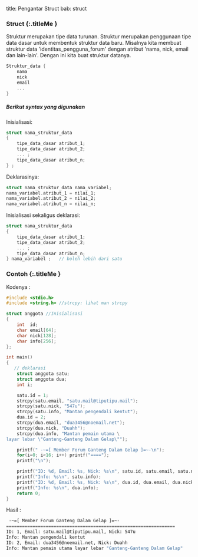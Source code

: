 title: Pengantar Struct
bab: struct


### <i class="fa fa-info-circle"></i> Struct {:.titleMe }

Struktur merupakan tipe data turunan. Struktur merupakan penggunaan tipe data dasar untuk membentuk struktur data baru. Misalnya kita membuat struktur data 'identitas_pengguna_forum' dengan atribut 'nama, nick, email dan lain-lain'. Dengan ini kita buat struktur datanya.

``` c
Struktur_data {
    nama
    nick
    email
    ...
}
```

##### Berikut syntax yang digunakan

Inisialisasi:
``` c
struct nama_struktur_data
{
    tipe_data_dasar atribut_1;
    tipe_data_dasar atribut_2;
    ... ;
    tipe_data_dasar atribut_n;
} ;
```

Deklarasinya:
``` c
struct nama_struktur_data nama_variabel;
nama_variabel.atribut_1 = nilai_1;
nama_variabel.atribut_2 = nilai_2;
nama_variabel.atribut_n = nilai_n;
```

Inisialisasi sekaligus deklarasi:
``` c
struct nama_struktur_data
{
    tipe_data_dasar atribut_1;
    tipe_data_dasar atribut_2;
    ... ;
    tipe_data_dasar atribut_n;
} nama_variabel ;   // boleh lebih dari satu
```

### <i class="fa fa-code"></i> Contoh {:.titleMe }

Kodenya :
``` c
#include <stdio.h>
#include <string.h> //strcpy: lihat man strcpy

struct anggota //Inisialisasi
{
    int  id;
    char email[64];
    char nick[128];
    char info[256];
};

int main()
{
   // deklarasi
    struct anggota satu;
    struct anggota dua;
    int i;

    satu.id = 1;
    strcpy(satu.email, "satu.mail@tiputipu.mail");
    strcpy(satu.nick, "547u");
    strcpy(satu.info, "Mantan pengendali kentut");
    dua.id = 2;
    strcpy(dua.email, "dua3456@noemail.net");
    strcpy(dua.nick, "Duahh");
    strcpy(dua.info, "Mantan pemain utama \
layar lebar \"Ganteng-Ganteng Dalam Gelap\"");

    printf(" -~=[ Member Forum Ganteng Dalam Gelap ]=~-\n");
    for(i=0; i<16; i++) printf("====");
    printf("\n");

    printf("ID: %d, Email: %s, Nick: %s\n", satu.id, satu.email, satu.nick);
    printf("Info: %s\n", satu.info);
    printf("ID: %d, Email: %s, Nick: %s\n", dua.id, dua.email, dua.nick);
    printf("Info: %s\n", dua.info);
    return 0;
}
```
Hasil :
``` bash
 -~=[ Member Forum Ganteng Dalam Gelap ]=~-
================================================================
ID: 1, Email: satu.mail@tiputipu.mail, Nick: 547u
Info: Mantan pengendali kentut
ID: 2, Email: dua3456@noemail.net, Nick: Duahh
Info: Mantan pemain utama layar lebar "Ganteng-Ganteng Dalam Gelap"
```
